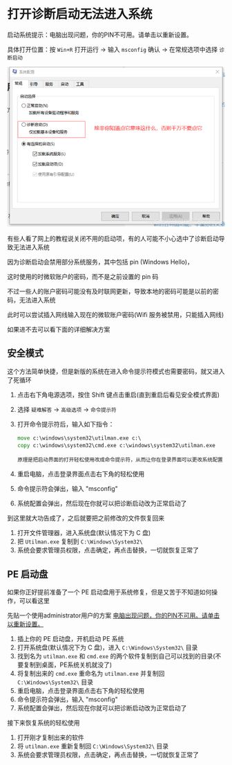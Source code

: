 # 打开诊断启动无法进入系统

启动系统提示：电脑出现问题，你的PIN不可用。请单击以重新设置。

具体打开位置：按 `Win+R` 打开运行 -> 输入 `msconfig` 确认 -> 在常规选项中选择 `诊断启动`

![系统配置](../../Photo/msconfig.png)

有些人看了网上的教程说关闭不用的启动项，有的人可能不小心选中了诊断启动导致无法进入系统

因为诊断启动会禁用部分系统服务，其中包括 pin (Windows Hello)，

这时使用的时微软账户的密码，而不是之前设置的 pin 码

不过一些人的账户密码可能没有及时联网更新，导致本地的密码可能是以前的密码，无法进入系统

此时可以尝试插入网线输入现在的微软账户密码(Wifi 服务被禁用，只能插入网线)

如果进不去可以看下面的详细解决方案

## 安全模式

这个方法简单快捷，但是新版的系统在进入命令提示符模式也需要密码，就又进入了死循环

1. 点击右下角电源选项，按住 Shift 键点击重启(直到重启后看见安全模式界面)
2. 选择 `疑难解答` -> `高级选项` -> `命令提示符`
3. 打开命令提示符后，输入如下指令：

    ```cmd :no-line-numbers
    move c:\windows\system32\utilman.exe c:\
    copy c:\windows\system32\cmd.exe c:\windows\system32\utilman.exe

    原理是把启动界面的打开轻松使用改成命令提示符，从而让你在登录界面可以更改系统配置
    ```

4. 重启电脑，点击登录界面点击右下角的轻松使用
5. 命令提示符会弹出，输入 "msconfig"
6. 系统配置会弹出，然后现在你就可以把诊断启动改为正常启动了

到这里就大功告成了，之后就要把之前修改的文件恢复回来

1. 打开文件管理器，进入系统盘(默认情况下为 C 盘)
2. 把 `Utilman.exe` 复制到 `C:\Windows\System32\`
3. 系统会要求管理员权限，点击确定，再点击替换，一切就恢复正常了

## PE 启动盘

如果你正好提前准备了一个 PE 启动盘用于系统修复，但是又苦于不知道如何操作，可以看这里

先贴一个使用administrator用户的方案 [电脑出现问题，你的PIN不可用。请单击以重新设置。](https://blog.csdn.net/Halloweenm/article/details/116536081)

1. 插上你的 PE 启动盘，开机启动 PE 系统
2. 打开系统盘(默认情况下为 C 盘)，进入 `C:\Windows\System32\` 目录
3. 找到名为 `utilman.exe` 和 `cmd.exe` 的两个软件复制到自己可以找到的目录(不要复制到桌面，PE系统关机就没了)
4. 将复制出来的 `cmd.exe` 重命名为 `utilman.exe` 并复制回 `C:\Windows\System32\` 目录
5. 重启电脑，点击登录界面点击右下角的轻松使用
6. 命令提示符会弹出，输入 "msconfig"
7. 系统配置会弹出，然后现在你就可以把诊断启动改为正常启动了

接下来恢复系统的轻松使用

1. 打开刚才复制出来的软件
2. 将 `utilman.exe` 重新复制回 `C:\Windows\System32\` 目录
3. 系统会要求管理员权限，点击确定，再点击替换，一切就恢复正常了
